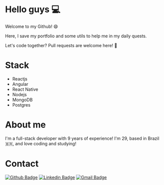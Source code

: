 # Hello guys :computer:

Welcome to my Github! :smile:

Here, I save my portfolio and some utils to help me in my daily quests. 

Let's code together? Pull requests are welcome here! :purple_heart:

# Stack
- Reactjs
- Angular
- React Native
- Nodejs
- MongoDB
- Postgres

# About me

I'm a full-stack developer with 9 years of experience! I'm 29, based in Brazil :brazil:, and love coding and studying!

# Contact 

[![Github Badge](https://img.shields.io/badge/-Github-000?style=flat-square&logo=Github&logoColor=white&link=https://github.com/lucasgdb)](https://github.com/lucasbarroos)
[![Linkedin Badge](https://img.shields.io/badge/-LinkedIn-blue?style=flat-square&logo=Linkedin&logoColor=white&link=https://www.linkedin.com/in/lucasbarrosdev/)](https://www.linkedin.com/in/lucasbarrosdev/)
[![Gmail Badge](https://img.shields.io/badge/-Gmail-c14438?style=flat-square&logo=Gmail&logoColor=white&link=mailto:lbarros.comp@gmail.com)](mailto:lbarros.comp@gmail.com)
